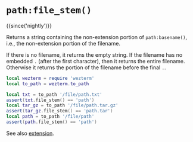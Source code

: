 # `path:file_stem()`

{{since('nightly')}}

Returns a string containing the non-extension portion of `path:basename()`,
i.e., the non-extension portion of the filename.

If there is no filename, it returns the empty string. If the filename has
no embedded `.` (after the first character), then it returns the entire filename.
Otherwise it returns the portion of the filename before the final `.`.

```lua
local wezterm = require 'wezterm'
local to_path = wezterm.to_path

local txt = to_path '/file/path.txt'
assert(txt.file_stem() == 'path')
local tar_gz = to_path '/file/path.tar.gz'
assert(tar_gz.file_stem() == 'path.tar')
local path = to_path '/file/path'
assert(path.file_stem() == 'path')
```

See also [extension](extension.md).
